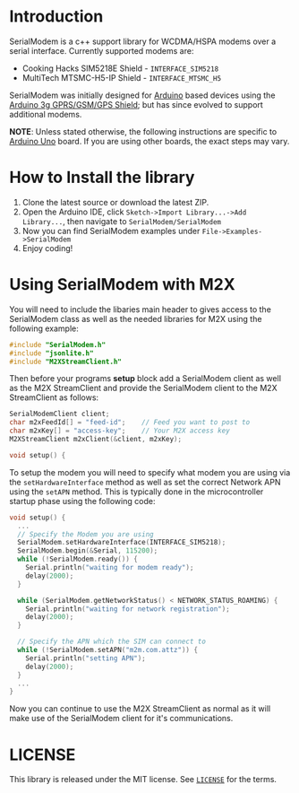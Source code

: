 Introduction
==================

SerialModem is a c++ support library for WCDMA/HSPA modems over a serial interface. Currently supported modems are:
* Cooking Hacks SIM5218E Shield - `INTERFACE_SIM5218`
* MultiTech MTSMC-H5-IP Shield  - `INTERFACE_MTSMC_H5`

SerialModem was initially designed for [Arduino](http://www.arduino.cc/) based devices using the [Arduino 3g GPRS/GSM/GPS Shield](http://www.cooking-hacks.com/documentation/tutorials/arduino-3g-gprs-gsm-gps); but has since evolved to support additional modems.

**NOTE**: Unless stated otherwise, the following instructions are specific to [Arduino Uno](http://arduino.cc/en/Main/arduinoBoardUno) board. If you are using other boards, the exact steps may vary.

How to Install the library
==========================

1. Clone the latest source or download the latest ZIP.
2. Open the Arduino IDE, click `Sketch->Import Library...->Add Library...`, then navigate to `SerialModem/SerialModem`
3. Now you can find SerialModem examples under `File->Examples->SerialModem`
3. Enjoy coding!

Using SerialModem with M2X
=========================

You will need to include the libaries main header to gives access to the SerialModem class as well as the needed libraries for M2X using the following example:

```cpp
#include "SerialModem.h"
#include "jsonlite.h"
#include "M2XStreamClient.h"
```

Then before your programs **setup** block add a SerialModem client as well as the M2X StreamClient and provide the SerialModem client to the M2X StreamClient as follows:

```cpp
SerialModemClient client;
char m2xFeedId[] = "feed-id";    // Feed you want to post to
char m2xKey[] = "access-key";    // Your M2X access key
M2XStreamClient m2xClient(&client, m2xKey);

void setup() {
```

To setup the modem you will need to specify what modem you are using via the `setHardwareInterface` method as well as set the correct Network APN using the `setAPN` method. This is typically done in the microcontroller startup phase using the following code:

```cpp
void setup() {
  ...
  // Specify the Modem you are using
  SerialModem.setHardwareInterface(INTERFACE_SIM5218);
  SerialModem.begin(&Serial, 115200);
  while (!SerialModem.ready()) {
    Serial.println("waiting for modem ready");
    delay(2000);
  }

  while (SerialModem.getNetworkStatus() < NETWORK_STATUS_ROAMING) {
    Serial.println("waiting for network registration");
    delay(2000);
  }

  // Specify the APN which the SIM can connect to
  while (!SerialModem.setAPN("m2m.com.attz")) {
    Serial.println("setting APN");
    delay(2000);
  }
  ...
}
```

Now you can continue to use the M2X StreamClient as normal as it will make use of the SerialModem client for it's communications.

LICENSE
=======

This library is released under the MIT license. See [`LICENSE`](LICENSE) for the terms.